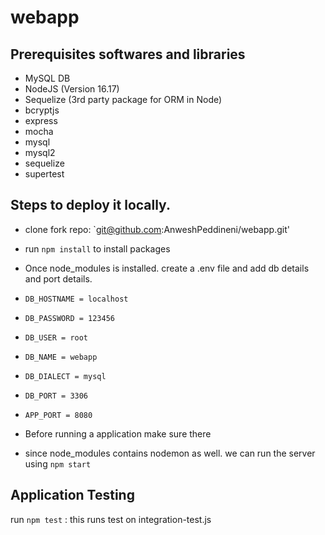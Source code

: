 # webapp



## Prerequisites softwares and libraries
- MySQL DB
- NodeJS (Version 16.17)
- Sequelize (3rd party package for ORM in Node)
- bcryptjs
- express
- mocha
- mysql
- mysql2
- sequelize
- supertest
## Steps to deploy it locally.
- clone fork repo:  `git@github.com:AnweshPeddineni/webapp.git'

- run  `npm install` to install packages

- Once  node_modules is installed. create a .env file and add db details and port details.
-   `DB_HOSTNAME = localhost`
-   `DB_PASSWORD = 123456`
-   `DB_USER = root`
-   `DB_NAME = webapp`
-   `DB_DIALECT = mysql`
-   `DB_PORT = 3306`
-   `APP_PORT = 8080`
-    Before running a application make sure there 
- since node_modules contains nodemon as well. we can run the server using `npm start`

## Application Testing
run `npm test` : this runs test on integration-test.js


